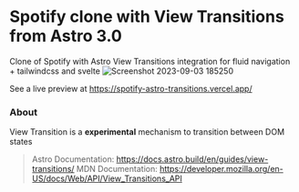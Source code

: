 # Spotify clone with View Transitions from Astro 3.0

Clone of Spotify with Astro View Transitions integration for fluid navigation + tailwindcss and svelte
![Screenshot 2023-09-03 185250](https://github.com/igorm84/spotify-astro-transitions/assets/16727448/6cfdd5f6-d3d0-44ae-8798-ad608699fadf)

See a live preview at https://spotify-astro-transitions.vercel.app/

### About

View Transition is a **experimental** mechanism to transition between DOM states

> Astro Documentation: https://docs.astro.build/en/guides/view-transitions/
> MDN Documentation: https://developer.mozilla.org/en-US/docs/Web/API/View_Transitions_API
